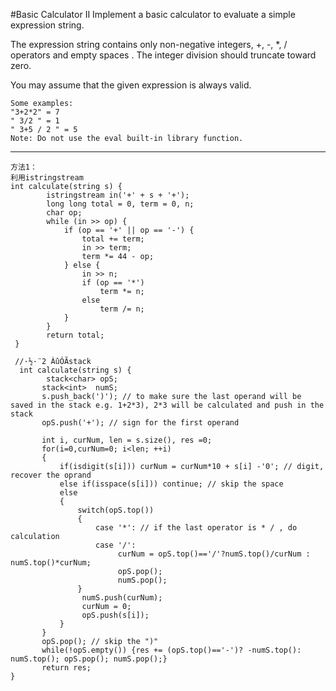 #Basic Calculator II
Implement a basic calculator to evaluate a simple expression string.

The expression string contains only non-negative integers, +, -, *, / operators and empty spaces . The integer division should truncate toward zero.

You may assume that the given expression is always valid.

```
Some examples:
"3+2*2" = 7
" 3/2 " = 1
" 3+5 / 2 " = 5
Note: Do not use the eval built-in library function.
```


---


```
方法1：
利用istringstream
int calculate(string s) {
        istringstream in('+' + s + '+');
        long long total = 0, term = 0, n;
        char op;
        while (in >> op) {
            if (op == '+' || op == '-') {
                total += term;
                in >> term;
                term *= 44 - op;
            } else {
                in >> n;
                if (op == '*')
                    term *= n;
                else
                    term /= n;
            }
        }
        return total;
 }

 //·½·¨2 ÀûÓÃstack
  int calculate(string s) {
        stack<char> opS;
       stack<int>  numS;
       s.push_back(')'); // to make sure the last operand will be saved in the stack e.g. 1+2*3), 2*3 will be calculated and push in the stack
       opS.push('+'); // sign for the first operand

       int i, curNum, len = s.size(), res =0;
       for(i=0,curNum=0; i<len; ++i)
       {
           if(isdigit(s[i])) curNum = curNum*10 + s[i] -'0'; // digit, recover the oprand
           else if(isspace(s[i])) continue; // skip the space
           else
           {
               switch(opS.top())
               { 
                   case '*': // if the last operator is * / , do calculation
                   case '/':
                        curNum = opS.top()=='/'?numS.top()/curNum : numS.top()*curNum;
                        opS.pop();
                        numS.pop();
               }
                numS.push(curNum); 
                curNum = 0;
                opS.push(s[i]);
           }
       }
       opS.pop(); // skip the ")"
       while(!opS.empty()) {res += (opS.top()=='-')? -numS.top(): numS.top(); opS.pop(); numS.pop();}
       return res;
}
```